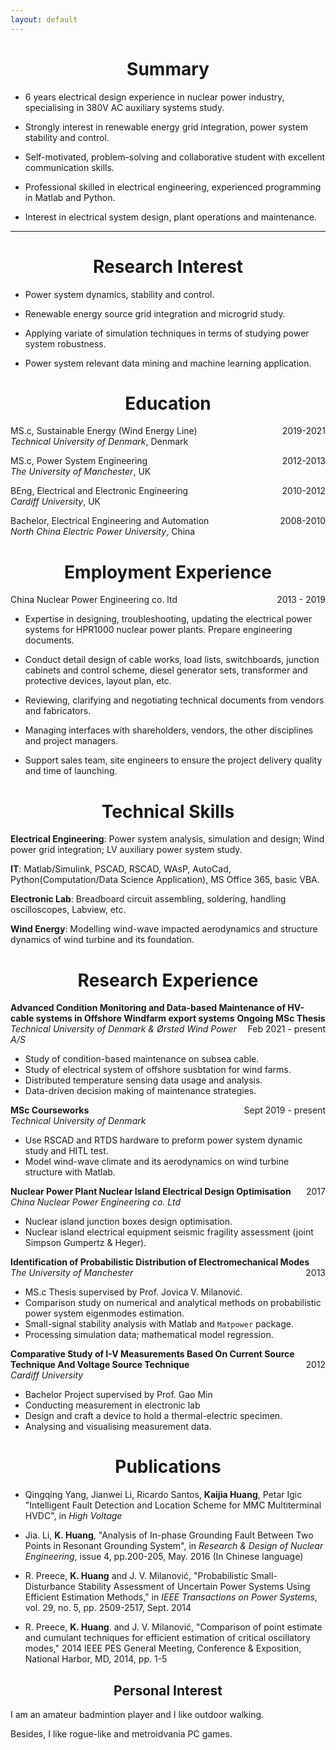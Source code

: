 ```yaml
---
layout: default
---
```


<h1 align=center>Summary</h1>

- 6 years electrical design experience in nuclear power industry, specialising in 380V AC auxiliary systems study.

- Strongly interest in renewable energy grid integration, power system stability and control.

- Self-motivated, problem-solving and collaborative student with excellent communication skills.

- Professional skilled in electrical engineering, experienced programming in Matlab and Python.

- Interest in electrical system design, plant operations and maintenance.

----

<h1 align=center>Research Interest</h1>

- Power system dynamics, stability and control.

- Renewable energy source grid integration and microgrid study.

- Applying variate of simulation techniques in terms of studying power system robustness.

- Power system relevant data mining and machine learning application.

<h1 align=center>Education</h1>

<p style="text-align:left;">
    MS.c, Sustainable Energy (Wind Energy Line)
    <span style="float:right;">
        2019-2021
    </span><br>
<span style = "font-style: italic">Technical University of Denmark</span>, Denmark    
</p>
  
<p style="text-align:left;">
   MS.c, Power System Engineering
    <span style="float:right;">
        2012-2013
    </span><br>
<span style = "font-style: italic">The University of Manchester</span>, UK 
</p>

<p style="text-align:left;">
   BEng, Electrical and Electronic Engineering
    <span style="float:right;">
   2010-2012     
    </span><br>
<span style = "font-style: italic">Cardiff University</span>, UK
</p>
   
<p style="text-align:left;">
   Bachelor, Electrical Engineering and Automation
    <span style="float:right;">
   2008-2010     
    </span><br>
<span style = "font-style: italic">North China Electric Power University</span>, China
</p>

<h1 align=center>Employment Experience</h1>

<p style="text-align:left;">
   China Nuclear Power Engineering co. ltd
    <span style="float:right;">
   2013 - 2019  
    </span>	
</p>
   
  - Expertise in designing, troubleshooting, updating the electrical power systems for HPR1000 nuclear power plants. Prepare engineering documents.
  
  - Conduct detail design of cable works, load lists, switchboards, junction cabinets and control scheme, diesel generator sets, transformer and protective devices, layout plan, etc.
  
  - Reviewing, clarifying and negotiating technical documents from vendors and fabricators.
  
  - Managing interfaces with shareholders, vendors, the other disciplines and project managers.
  
  - Support sales team, site engineers to ensure the project delivery quality and time of launching.
  

<h1 align=center>Technical Skills</h1>

**Electrical Engineering**: Power system analysis, simulation and design; Wind power grid integration; LV auxiliary power system study.

**IT**: Matlab/Simulink, PSCAD, RSCAD, WAsP, AutoCad, Python(Computation/Data Science Application), MS Office 365, basic VBA.

**Electronic Lab**: Breadboard circuit assembling, soldering, handling oscilloscopes, Labview, etc.

**Wind Energy**: Modelling wind-wave impacted aerodynamics and structure dynamics of wind turbine and its foundation.

<!-- Research Experience -->
<h1 align=center>Research Experience</h1>

<p style="text-align:left">
<span style="font-weight:bold"> Advanced Condition Monitoring and Data-based Maintenance of HV-cable systems in Offshore Windfarm export systems</span>
<span style="font-weight:bold"> Ongoing MSc Thesis </span> 
<span style="float:right;">Feb 2021 - present </span><br>
<span style="font-style:italic">Technical University of Denmark & Ørsted Wind Power A/S </span>
</p>

 - Study of condition-based maintenance on subsea cable.
 - Study of electrical system of offshore susbtation for wind farms.
 - Distributed temperature sensing data usage and analysis.
 - Data-driven decision making of maintenance strategies.

<p style="text-align:left">
<span style="font-weight:bold"> MSc Courseworks </span> 
<span style="float:right;">Sept 2019 - present </span><br>
<span style="font-style:italic">Technical University of Denmark</span>
</p>

 - Use RSCAD and RTDS hardware to preform power system dynamic study and HITL test. 
 - Model wind-wave climate and its aerodynamics on wind turbine structure with Matlab.
  

<p style="text-align:left">
<span style="font-weight:bold"> Nuclear Power Plant Nuclear Island Electrical Design Optimisation </span>
<span style="float:right;">2017</span><br>
<span style="font-style:italic">China Nuclear Power Engineering co. Ltd</span></p>
		
 - Nuclear island junction boxes design optimisation. 
 - Nuclear island electrical equipment seismic fragility assessment (joint Simpson Gumpertz & Heger).
  
<p style="text-align:left">
<span style="font-weight:bold"> Identification of Probabilistic Distribution of Electromechanical Modes </span>
<span style="float:right;">2013</span><br>
<span style="font-style:italic">The University of Manchester</span>
</p>

- MS.c Thesis supervised by Prof. Jovica V. Milanović.
- Comparison study on numerical and analytical methods on probabilistic power system eigenmodes estimation.
- Small-signal stability analysis with Matlab and `Matpower` package.
- Processing simulation data; mathematical model regression.
	
<p style="text-align:left">
<span style="font-weight:bold"> Comparative Study of I-V Measurements Based On Current Source Technique And Voltage Source Technique </span>
<span style="float:right;">2012</span><br>
<span style="font-style:italic">Cardiff University</span>
</p>

- Bachelor Project supervised by Prof. Gao Min
- Conducting measurement in electronic lab
- Design and craft a device to hold a thermal-electric specimen.
- Analysing and visualising measurement data.

<h1 align=center>Publications</h1>
    
- Qingqing Yang, Jianwei Li, Ricardo Santos, **Kaijia Huang**, Petar Igic "Intelligent Fault Detection and Location Scheme for MMC Multiterminal HVDC", in *High Voltage*

- Jia. Li, **K. Huang**, "Analysis of In-phase Grounding Fault Between Two Points in Resonant Grounding System", in *Research & Design of Nuclear Engineering*, issue 4, pp.200-205, May. 2016 (In Chinese language)

- R. Preece, **K. Huang**  and J. V. Milanović, "Probabilistic Small-Disturbance Stability Assessment of Uncertain Power Systems Using Efficient Estimation Methods," in *IEEE Transactions on Power Systems*, vol. 29, no. 5, pp. 2509-2517, Sept. 2014
	<!-- - Main Contribution: Comparison study on the Monte Carlo Method, Two Point Estimate method, Gram Charlier method and Probability Collocation Method in terms of efficiency and compatibility. -->

- R. Preece, **K. Huang**. and J. V. Milanović, "Comparison of point estimate and cumulant techniques for efficient estimation of critical oscillatory modes," 2014 IEEE PES General Meeting, Conference & Exposition, National Harbor, MD, 2014, pp. 1-5

<h2 align=center>Personal Interest</h2>

I am an amateur badmintion player and I like outdoor walking.

Besides, I like rogue-like and metroidvania PC games.
